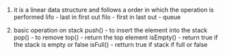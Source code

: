 1) it is a linear data structure and follows a order in which the operation is performed 
lifo - last in first out 
filo - first in last out - queue 

2) basic operation on stack 
push() - to insert the element into the stack
pop() - to remove 
top() - return the top element 
isEmpty() - return true if the stack is empty or false 
isFull() - retturn true if stack if full or false


